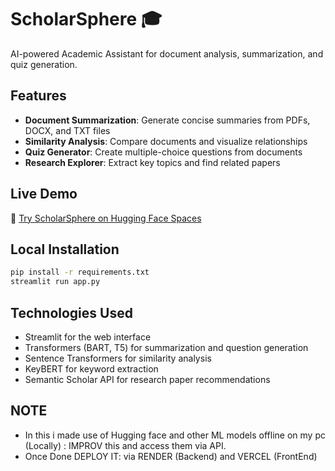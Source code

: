 # ScholarSphere 🎓

AI-powered Academic Assistant for document analysis, summarization, and quiz generation.

## Features

- **Document Summarization**: Generate concise summaries from PDFs, DOCX, and TXT files
- **Similarity Analysis**: Compare documents and visualize relationships
- **Quiz Generator**: Create multiple-choice questions from documents
- **Research Explorer**: Extract key topics and find related papers

## Live Demo

🚀 [Try ScholarSphere on Hugging Face Spaces](https://huggingface.co/spaces/YOUR_USERNAME/scholarsphere)

## Local Installation

```bash
pip install -r requirements.txt
streamlit run app.py
```

## Technologies Used

- Streamlit for the web interface
- Transformers (BART, T5) for summarization and question generation
- Sentence Transformers for similarity analysis
- KeyBERT for keyword extraction
- Semantic Scholar API for research paper recommendations

## NOTE

- In this i made  use of Hugging face and other ML models offline on my pc (Locally) : IMPROV this and access them via API.
- Once Done DEPLOY IT: via RENDER (Backend) and VERCEL (FrontEnd)
